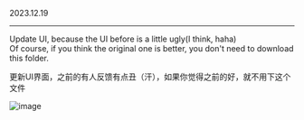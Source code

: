 2023.12.19

---

Update UI, because the UI before is a little ugly(I think, haha)  
Of course, if you think the original one is better, you don't need to download this folder.  

更新UI界面，之前的有人反馈有点丑（汗），如果你觉得之前的好，就不用下这个文件  

![image](https://github.com/Tinex233/2021-CompilationPrinciple_Lab2-LexicalGenerator/assets/128806135/7bf38b23-1e4c-45c4-a169-8b14a419c4e2)
